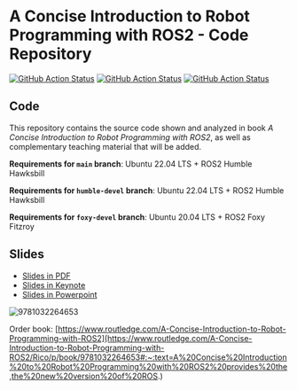 # A Concise Introduction to Robot Programming with ROS2 - Code Repository

[![GitHub Action
Status](https://github.com/fmrico/book_ros2/workflows/main/badge.svg)](https://github.com/fmrico/book_ros2)
[![GitHub Action
Status](https://github.com/fmrico/book_ros2/actions/workflows/humble-devel.yaml/badge.svg?branch=humble-devel)](https://github.com/fmrico/book_ros2)
[![GitHub Action
Status](https://github.com/fmrico/book_ros2/workflows/foxy-devel/badge.svg)](https://github.com/fmrico/book_ros2)

## Code

This repository contains the source code shown and analyzed in book _A Concise Introduction to Robot Programming with ROS2_, as well as complementary teaching material that will be added.

**Requirements for `main` branch**: Ubuntu 22.04 LTS + ROS2 Humble Hawksbill

**Requirements for `humble-devel` branch**: Ubuntu 22.04 LTS + ROS2 Humble Hawksbill

**Requirements for `foxy-devel` branch**: Ubuntu 20.04 LTS + ROS2 Foxy Fitzroy

## Slides

* [Slides in PDF](https://www.dropbox.com/s/jgxuyz02wupkie6/BR2_Chapters_PDF.zip?dl=0)
* [Slides in Keynote](https://www.dropbox.com/s/ge56cw4j2v7e6df/BR2_Chapters_KEY.zip?dl=0)
* [Slides in Powerpoint](https://www.dropbox.com/s/s6y5z33ofsm2blw/BR2_Chapters_PPT.zip?dl=0)

![9781032264653](https://user-images.githubusercontent.com/3810011/183239477-c98ee6a0-332f-40d2-b368-08a1383747e6.jpg)

Order book: [https://www.routledge.com/A-Concise-Introduction-to-Robot-Programming-with-ROS2](https://www.routledge.com/A-Concise-Introduction-to-Robot-Programming-with-ROS2/Rico/p/book/9781032264653#:~:text=A%20Concise%20Introduction%20to%20Robot%20Programming%20with%20ROS2%20provides%20the,the%20new%20version%20of%20ROS.)


